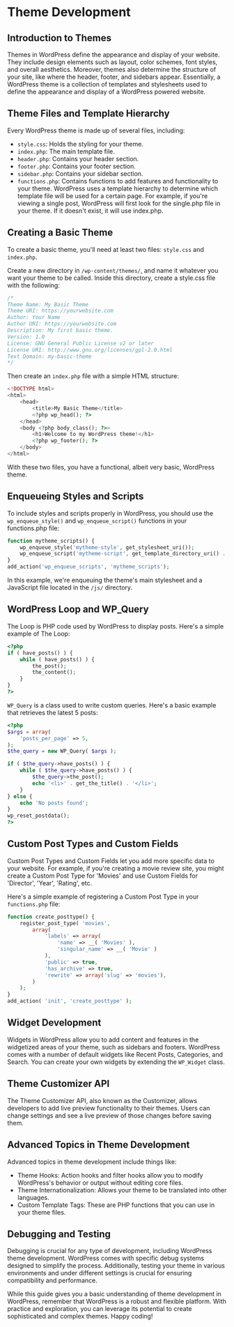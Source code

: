 # Theme Development

## Introduction to Themes

Themes in WordPress define the appearance and display of your website. They include design elements such as layout, color schemes, font styles, and overall aesthetics. Moreover, themes also determine the structure of your site, like where the header, footer, and sidebars appear. Essentially, a WordPress theme is a collection of templates and stylesheets used to define the appearance and display of a WordPress powered website.

## Theme Files and Template Hierarchy

Every WordPress theme is made up of several files, including:

- `style.css`: Holds the styling for your theme.
- `index.php`: The main template file.
- `header.php`: Contains your header section.
- `footer.php`: Contains your footer section.
- `sidebar.php`: Contains your sidebar section.
- `functions.php`: Contains functions to add features and functionality to your theme.
WordPress uses a template hierarchy to determine which template file will be used for a certain page. For example, if you're viewing a single post, WordPress will first look for the single.php file in your theme. If it doesn't exist, it will use index.php.

## Creating a Basic Theme

To create a basic theme, you'll need at least two files: `style.css` and `index.php`.

Create a new directory in `/wp-content/themes/`, and name it whatever you want your theme to be called. Inside this directory, create a style.css file with the following:

```css
/*
Theme Name: My Basic Theme
Theme URI: https://yourwebsite.com
Author: Your Name
Author URI: https://yourwebsite.com
Description: My first basic theme.
Version: 1.0
License: GNU General Public License v2 or later
License URI: http://www.gnu.org/licenses/gpl-2.0.html
Text Domain: my-basic-theme
*/
```

Then create an `index.php` file with a simple HTML structure:

```php
<!DOCTYPE html>
<html>
    <head>
        <title>My Basic Theme</title>
        <?php wp_head(); ?>
    </head>
    <body <?php body_class(); ?>>
        <h1>Welcome to my WordPress theme!</h1>
        <?php wp_footer(); ?>
    </body>
</html>
```

With these two files, you have a functional, albeit very basic, WordPress theme.

## Enqueueing Styles and Scripts

To include styles and scripts properly in WordPress, you should use the `wp_enqueue_style()` and `wp_enqueue_script()` functions in your functions.php file:

```php
function mytheme_scripts() {
    wp_enqueue_style('mytheme-style', get_stylesheet_uri());
    wp_enqueue_script('mytheme-script', get_template_directory_uri() . '/js/script.js', array('jquery'), '1.0.0', true);
}
add_action('wp_enqueue_scripts', 'mytheme_scripts');
```

In this example, we're enqueuing the theme's main stylesheet and a JavaScript file located in the `/js/` directory.

## WordPress Loop and WP_Query

The Loop is PHP code used by WordPress to display posts. Here's a simple example of The Loop:

```php
<?php
if ( have_posts() ) {
    while ( have_posts() ) {
        the_post(); 
        the_content();
    }
} 
?>
```

`WP_Query` is a class used to write custom queries. Here's a basic example that retrieves the latest 5 posts:

```php
<?php
$args = array(
    'posts_per_page' => 5,
);
$the_query = new WP_Query( $args );

if ( $the_query->have_posts() ) {
    while ( $the_query->have_posts() ) {
        $the_query->the_post();
        echo '<li>' . get_the_title() . '</li>';
    }
} else {
    echo 'No posts found';
}
wp_reset_postdata();
?>
```

## Custom Post Types and Custom Fields

Custom Post Types and Custom Fields let you add more specific data to your website. For example, if you're creating a movie review site, you might create a Custom Post Type for 'Movies' and use Custom Fields for 'Director', 'Year', 'Rating', etc.

Here's a simple example of registering a Custom Post Type in your `functions.php` file:

```php
function create_posttype() {
    register_post_type( 'movies',
        array(
            'labels' => array(
                'name' => __( 'Movies' ),
                'singular_name' => __( 'Movie' )
            ),
            'public' => true,
            'has_archive' => true,
            'rewrite' => array('slug' => 'movies'),
        )
    );
}
add_action( 'init', 'create_posttype' );
```

## Widget Development

Widgets in WordPress allow you to add content and features in the widgetized areas of your theme, such as sidebars and footers. WordPress comes with a number of default widgets like Recent Posts, Categories, and Search. You can create your own widgets by extending the `WP_Widget` class.

## Theme Customizer API

The Theme Customizer API, also known as the Customizer, allows developers to add live preview functionality to their themes. Users can change settings and see a live preview of those changes before saving them.

## Advanced Topics in Theme Development

Advanced topics in theme development include things like:

- Theme Hooks: Action hooks and filter hooks allow you to modify WordPress's behavior or output without editing core files.
- Theme Internationalization: Allows your theme to be translated into other languages.
- Custom Template Tags: These are PHP functions that you can use in your theme files.

## Debugging and Testing

Debugging is crucial for any type of development, including WordPress theme development. WordPress comes with specific debug systems designed to simplify the process. Additionally, testing your theme in various environments and under different settings is crucial for ensuring compatibility and performance.

While this guide gives you a basic understanding of theme development in WordPress, remember that WordPress is a robust and flexible platform. With practice and exploration, you can leverage its potential to create sophisticated and complex themes. Happy coding!